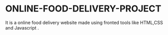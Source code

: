 # ONLINE-FOOD-DELIVERY-PROJECT
It is a online food delivery website made using fronted tools like HTML,CSS and Javascript .

